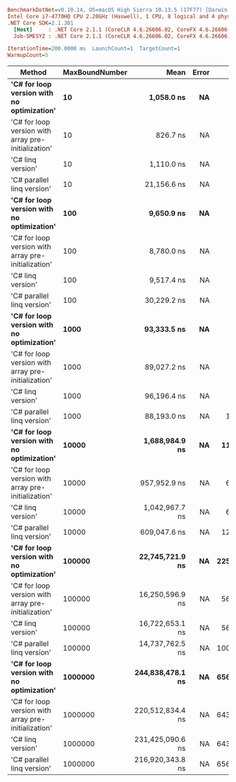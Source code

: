 ``` ini

BenchmarkDotNet=v0.10.14, OS=macOS High Sierra 10.13.5 (17F77) [Darwin 17.6.0]
Intel Core i7-4770HQ CPU 2.20GHz (Haswell), 1 CPU, 8 logical and 4 physical cores
.NET Core SDK=2.1.301
  [Host]     : .NET Core 2.1.1 (CoreCLR 4.6.26606.02, CoreFX 4.6.26606.05), 64bit RyuJIT
  Job-SMESYZ : .NET Core 2.1.1 (CoreCLR 4.6.26606.02, CoreFX 4.6.26606.05), 64bit RyuJIT

IterationTime=200.0000 ms  LaunchCount=1  TargetCount=1  
WarmupCount=5  

```
|                                              Method | MaxBoundNumber |             Mean | Error |     Gen 0 |     Gen 1 |     Gen 2 |  Allocated |
|---------------------------------------------------- |--------------- |-----------------:|------:|----------:|----------:|----------:|-----------:|
|          **&#39;C# for loop version with no optimization&#39;** |             **10** |       **1,058.0 ns** |    **NA** |    **0.1133** |         **-** |         **-** |      **720 B** |
| &#39;C# for loop version with array pre-initialization&#39; |             10 |         826.7 ns |    NA |    0.0574 |         - |         - |      384 B |
|                                   &#39;C# linq version&#39; |             10 |       1,110.0 ns |    NA |    0.0713 |         - |         - |      480 B |
|                          &#39;C# parallel linq version&#39; |             10 |      21,156.6 ns |    NA |    1.6419 |         - |         - |     5711 B |
|          **&#39;C# for loop version with no optimization&#39;** |            **100** |       **9,650.9 ns** |    **NA** |    **0.9506** |         **-** |         **-** |     **5992 B** |
| &#39;C# for loop version with array pre-initialization&#39; |            100 |       8,780.0 ns |    NA |    0.5670 |         - |         - |     3792 B |
|                                   &#39;C# linq version&#39; |            100 |       9,517.4 ns |    NA |    0.6155 |         - |         - |     3888 B |
|                          &#39;C# parallel linq version&#39; |            100 |      30,229.2 ns |    NA |    2.4883 |         - |         - |     7866 B |
|          **&#39;C# for loop version with no optimization&#39;** |           **1000** |      **93,333.5 ns** |    **NA** |    **8.3333** |    **0.9259** |         **-** |    **54480 B** |
| &#39;C# for loop version with array pre-initialization&#39; |           1000 |      89,027.2 ns |    NA |    5.8036 |    0.4464 |         - |    37872 B |
|                                   &#39;C# linq version&#39; |           1000 |      96,196.4 ns |    NA |    5.6818 |    0.4735 |         - |    37968 B |
|                          &#39;C# parallel linq version&#39; |           1000 |      88,193.0 ns |    NA |   11.8838 |    1.7606 |         - |    21741 B |
|          **&#39;C# for loop version with no optimization&#39;** |          **10000** |   **1,688,984.9 ns** |    **NA** |  **117.1875** |   **62.5000** |   **39.0625** |   **679536 B** |
| &#39;C# for loop version with array pre-initialization&#39; |          10000 |     957,952.9 ns |    NA |   62.5000 |   26.7857 |         - |   417072 B |
|                                   &#39;C# linq version&#39; |          10000 |   1,042,967.7 ns |    NA |   62.5000 |   31.2500 |         - |   417168 B |
|                          &#39;C# parallel linq version&#39; |          10000 |     609,047.6 ns |    NA |  122.0238 |   56.5476 |         - |   154089 B |
|          **&#39;C# for loop version with no optimization&#39;** |         **100000** |  **22,745,721.9 ns** |    **NA** | **2250.0000** | **2250.0000** |  **375.0000** |  **6306904 B** |
| &#39;C# for loop version with array pre-initialization&#39; |         100000 |  16,250,596.9 ns |    NA |  562.5000 |  312.5000 |  187.5000 |  4209072 B |
|                                   &#39;C# linq version&#39; |         100000 |  16,722,653.1 ns |    NA |  562.5000 |  312.5000 |  187.5000 |  4209489 B |
|                          &#39;C# parallel linq version&#39; |         100000 |  14,737,762.5 ns |    NA | 1000.0000 |  625.0000 |  437.5000 |  1493230 B |
|          **&#39;C# for loop version with no optimization&#39;** |        **1000000** | **244,838,478.1 ns** |    **NA** | **6562.5000** | **2500.0000** | **1312.5000** | **58907664 B** |
| &#39;C# for loop version with array pre-initialization&#39; |        1000000 | 220,512,834.4 ns |    NA | 6437.5000 | 2125.0000 | 1062.5000 | 42129896 B |
|                                   &#39;C# linq version&#39; |        1000000 | 231,425,090.6 ns |    NA | 6437.5000 | 2125.0000 | 1062.5000 | 42129310 B |
|                          &#39;C# parallel linq version&#39; |        1000000 | 216,920,343.8 ns |    NA | 6562.5000 | 2687.5000 | 1062.5000 | 14734416 B |
